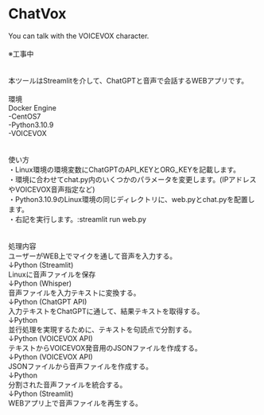 # ChatVox
You can talk with the VOICEVOX character.<br>
<br>
※工事中<br>
<br>
<br>
本ツールはStreamlitを介して、ChatGPTと音声で会話するWEBアプリです。<br>
<br>
環境<br>
Docker Engine<br>
 -CentOS7<br>
  -Python3.10.9<br>
 -VOICEVOX<br>
<br>
<br>
使い方<br>
・Linux環境の環境変数にChatGPTのAPI_KEYとORG_KEYを記載します。<br>
・環境に合わせてchat.py内のいくつかのパラメータを変更します。(IPアドレスやVOICEVOX音声指定など)<br>
・Python3.10.9のLinux環境の同じディレクトリに、web.pyとchat.pyを配置します。<br>
・右記を実行します。:streamlit run web.py<br>
<br>
<br>
処理内容<br>
ユーザーがWEB上でマイクを通して音声を入力する。<br>
↓Python (Streamlit)<br>
Linuxに音声ファイルを保存<br>
↓Python (Whisper)<br>
音声ファイルを入力テキストに変換する。<br>
↓Python (ChatGPT API)<br>
入力テキストをChatGPTに通して、結果テキストを取得する。<br>
↓Python<br>
並行処理を実現するために、テキストを句読点で分割する。<br>
↓Python (VOICEVOX API)<br>
テキストからVOICEVOX発音用のJSONファイルを作成する。<br>
↓Python (VOICEVOX API)<br>
JSONファイルから音声ファイルを作成する。<br>
↓Python<br>
分割された音声ファイルを統合する。<br>
↓Python (Streamlit)<br>
WEBアプリ上で音声ファイルを再生する。<br>
